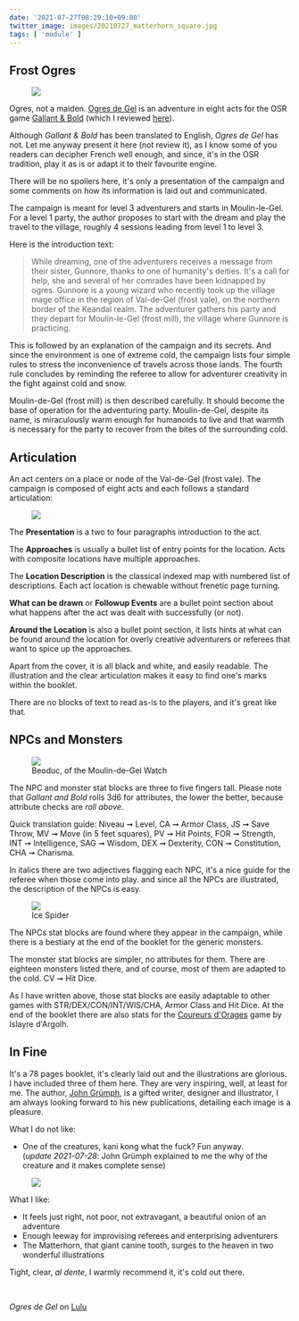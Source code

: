 ```yaml
---
date: '2021-07-27T08:29:10+09:00'
twitter_image: images/20210727_matterhorn_square.jpg
tags: [ 'module' ]
---
```


## Frost Ogres

<figure class="left largestt noborder">
<img src="images/20210727_frostogers.jpg" loading="lazy" />
<figcaption>
</figcaption>
</figure>

Ogres, not a maiden. [Ogres de Gel](https://www.lulu.com/search?adult_audience_rating=00&page=1&pageSize=10&q=Ogres+de+Gel) is an adventure in eight acts for the OSR game [Gallant &amp; Bold](https://www.drivethrurpg.com/product/316192/Gallant--Bold?affiliate_id=2746229) (which I reviewed [here](20210514.html?t=Gallant_and_Bold&f=Frost_Ogres)).

Although _Gallant &amp; Bold_ has been translated to English, _Ogres de Gel_ has not. Let me anyway present it here (not review it), as I know some of you readers can decipher French well enough, and since, it's in the OSR tradition, play it as is or adapt it to their favourite engine.

There will be no spoilers here, it's only a presentation of the campaign and some comments on how its information is laid out and communicated.

The campaign is meant for level 3 adventurers and starts in Moulin-le-Gel. For a level 1 party, the author proposes to start with the dream and play the travel to the village, roughly 4 sessions leading from level 1 to level 3.

Here is the introduction text:

> While dreaming, one of the adventurers receives a message from their sister, Gunnore, thanks to one of humanity's deities. It's a call for help, she and several of her comrades have been kidnapped by ogres. Gunnore is a young wizard who recently took up the village mage office in the region of Val-de-Gel (frost vale), on the northern border of the Keandal realm. The adventurer gathers his party and they depart for Moulin-le-Gel (frost mill), the village where Gunnore is practicing.

This is followed by an explanation of the campaign and its secrets. And since the environment is one of extreme cold, the campaign lists four simple rules to stress the inconvenience of travels across those lands. The fourth rule concludes by reminding the referee to allow for adventurer creativity in the fight against cold and snow.

Moulin-de-Gel (frost mill) is then described carefully. It should become the base of operation for the adventuring party. Moulin-de-Gel, despite its name, is miraculously warm enough for humanoids to live and that warmth is necessary for the party to recover from the bites of the surrounding cold.

## Articulation

An act centers on a place or node of the Val-de-Gel (frost vale). The campaign is composed of eight acts and each follows a standard articulation:

<figure class="right smaller noborder">
<img src="images/20210727_articulation.png" loading="lazy" />
<figcaption>
</figcaption>
</figure>

The **Presentation** is a two to four paragraphs introduction to the act.

The **Approaches** is usually a bullet list of entry points for the location. Acts with composite locations have multiple approaches.

The **Location Description** is the classical indexed map with numbered list of descriptions. Each act location is chewable without frenetic page turning.

**What can be drawn** or **Followup Events** are a bullet point section about what happens after the act was dealt with successfully (or not).

**Around the Location** is also a bullet point section, it lists hints at what can be found around the location for overly creative adventurers or referees that want to spice up the approaches.

Apart from the cover, it is all black and white, and easily readable. The illustration and the clear articulation makes it easy to find one's marks within the booklet.

There are no blocks of text to read as-is to the players, and it's great like that.

## NPCs and Monsters

<figure class="left noborder">
<a href="images/20210727_beoduc.png"><img src="images/20210727_beoduc.png" loading="lazy" /></a>
<figcaption>
Beoduc, of the Moulin-de-Gel Watch
</figcaption>
</figure>

The NPC and monster stat blocks are three to five fingers tall. Please note that _Gallant and Bold_ rolls 3d6 for attributes, the lower the better, because attribute checks are _roll above_.

Quick translation guide: Niveau &#10142; Level, CA &#10142; Armor Class, JS &#10142; Save Throw, MV &#10142; Move (in 5 feet squares), PV &#10142; Hit Points, FOR &#10142; Strength, INT &#10142; Intelligence, SAG &#10142; Wisdom, DEX &#10142; Dexterity, CON &#10142; Constitution, CHA &#10142; Charisma.

In italics there are two adjectives flagging each NPC, it's a nice guide for the referee when those come into play. and since all the NPCs are illustrated, the description of the NPCs is easy.

<figure class="right noborder">
<a href="images/20210727_spider.png"><img src="images/20210727_spider.png" loading="lazy" /></a>
<figcaption>
Ice Spider
</figcaption>
</figure>

The NPCs stat blocks are found where they appear in the campaign, while there is a bestiary at the end of the booklet for the generic monsters.

The monster stat blocks are simpler, no attributes for them. There are eighteen monsters listed there, and of course, most of them are adapted to the cold. CV &#10142; Hit Dice.

As I have written above, those stat blocks are easily adaptable to other games with STR/DEX/CON/INT/WIS/CHA, Armor Class and Hit Dice. At the end of the booklet there are also stats for the [Coureurs d'Orages](20210705.html?t=Searchers_of_the_Unknown&f=Frost_Ogres) game by Islayre d'Argolh.

## In Fine

It's a 78 pages booklet, it's clearly laid out and the illustrations are glorious. I have included three of them here. They are very inspiring, well, at least for me. The author, [John Grümph](http://legrumph.org/), is a gifted writer, designer and illustrator, I am always looking forward to his new publications, detailing each image is a pleasure.

What I do not like:

* One of the creatures, kani kong what the fuck? Fun anyway.<br/>(_update 2021-07-28_: John Grümph explained to me the why of the creature and it makes complete sense)

<figure class="right largest noborder">
<a href="https://www.lulu.com/search?adult_audience_rating=00&page=1&pageSize=10&q=Ogres+de+Gel"><img src="images/20210727_pierre.png" loading="lazy" /></a>
<figcaption>
</figcaption>
</figure>

What I like:

* It feels just right, not poor, not extravagant, a beautiful onion of an adventure
* Enough leeway for improvising referees and enterprising adventurers
* The Matterhorn, that giant canine tooth, surges to the heaven in two wonderful illustrations

Tight, clear, _al dente_, I warmly recommend it, it's cold out there.

&nbsp;

_Ogres de Gel_ on [Lulu](https://www.lulu.com/search?adult_audience_rating=00&page=1&pageSize=10&q=Ogres+de+Gel)

